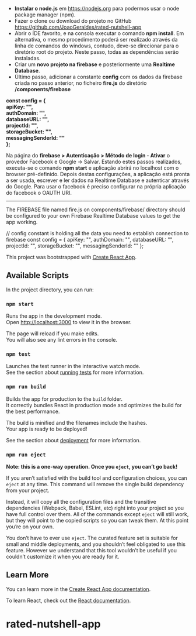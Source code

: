 - **Instalar o node.js** em https://nodejs.org para podermos usar o node package manager (npm).
- Fazer o clone ou download do projeto no GitHub https://github.com/JoaoGeraldes/rated-nutshell-app
- Abrir o IDE favorito, e na consola executar o comando **npm install**. Em alternativa, o mesmo procedimento poderá ser realizado através da linha de comandos do windows, contudo, deve-se direcionar para o diretório root do projeto. Neste passo, todas as dependências serão instaladas.
- Criar um **novo projeto na firebase** e posteriormente uma **Realtime Database**. 
- Último passo, adicionar a constante **config** com os dados da firebase criada no passo anterior, no ficheiro **fire.js** do diretório **/components/firebase**

**const config = {\
    apiKey: "",\
    authDomain: "",\
    databaseURL: "",\
    projectId: "",\
    storageBucket: "",\
    messagingSenderId: ""\
};**

Na página do **firebase > Autenticação > Método de login  - Ativar** o provedor Facebook e Google -> Salvar.
Estando estes passos realizados, executa-se o comando **npm start** e aplicação abrirá no localhost com o browser pré-definido.
Depois destas configurações, a aplicação está pronta a ser usada, escrever e ler dados na Realtime Database e autenticar através do Google. Para usar o facebook é preciso configurar na própria aplicação do facebook o OAUTH URI.

------------------------

The FIREBASE file named fire.js on components/firebase/ directory should be configured to your own Firebase Realtime Database values to get the app working.

// config constant is holding all the data you need to establish connection to firebase
const config = {
    apiKey: "",
    authDomain: "",
    databaseURL: "",
    projectId: "",
    storageBucket: "",
    messagingSenderId: ""
};


This project was bootstrapped with [Create React App](https://github.com/facebook/create-react-app).

## Available Scripts

In the project directory, you can run:

### `npm start`

Runs the app in the development mode.<br>
Open [http://localhost:3000](http://localhost:3000) to view it in the browser.

The page will reload if you make edits.<br>
You will also see any lint errors in the console.

### `npm test`

Launches the test runner in the interactive watch mode.<br>
See the section about [running tests](https://facebook.github.io/create-react-app/docs/running-tests) for more information.

### `npm run build`

Builds the app for production to the `build` folder.<br>
It correctly bundles React in production mode and optimizes the build for the best performance.

The build is minified and the filenames include the hashes.<br>
Your app is ready to be deployed!

See the section about [deployment](https://facebook.github.io/create-react-app/docs/deployment) for more information.

### `npm run eject`

**Note: this is a one-way operation. Once you `eject`, you can’t go back!**

If you aren’t satisfied with the build tool and configuration choices, you can `eject` at any time. This command will remove the single build dependency from your project.

Instead, it will copy all the configuration files and the transitive dependencies (Webpack, Babel, ESLint, etc) right into your project so you have full control over them. All of the commands except `eject` will still work, but they will point to the copied scripts so you can tweak them. At this point you’re on your own.

You don’t have to ever use `eject`. The curated feature set is suitable for small and middle deployments, and you shouldn’t feel obligated to use this feature. However we understand that this tool wouldn’t be useful if you couldn’t customize it when you are ready for it.

## Learn More

You can learn more in the [Create React App documentation](https://facebook.github.io/create-react-app/docs/getting-started).

To learn React, check out the [React documentation](https://reactjs.org/).
# rated-nutshell-app
